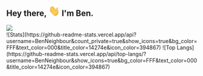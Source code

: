 ## Hey there, <img src="https://raw.githubusercontent.com/ABSphreak/ABSphreak/master/gifs/Hi.gif" width="30px"> I'm Ben.

<img src="https://files.readme.io/8c11911-senior-front-end-developer-openings-1.gif" width="520" align="left">
<br />
![Stats](https://github-readme-stats.vercel.app/api?username=BenNeighbour&count_private=true&show_icons=true&bg_color=FFF&text_color=000&title_color=14274e&icon_color=394867)
![Top Langs](https://github-readme-stats.vercel.app/api/top-langs/?username=BenNeighbour&show_icons=true&bg_color=FFF&text_color=000&title_color=14274e&icon_color=394867)

